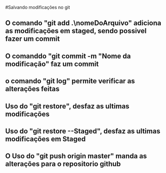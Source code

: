 
#Salvando modificações no git
## O comando "git add .\nomeDoArquivo" adiciona as modificações em staged, sendo possivel fazer um commit
## O comanddo "git commit -m "Nome da modificação" faz um commit
## o comando "git log" permite verificar as alterações feitas
## Uso do "git restore", desfaz as ultimas modificações
## Uso do "git restore --Staged", desfaz as ultimas modificações em Staged
## O Uso do "git push origin master" manda as alterações para o repositorio github

